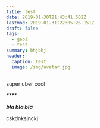 ```yaml
---
title: test
date: 2019-01-30T21:43:41.502Z
lastmod: 2019-01-31T22:05:26.151Z
draft: false
tags:
  - gabi
  - test
summary: bhjbhj
header:
  caption: test
  image: /img/avatar.jpg
---
```

super uber cool

_****_

_**bla bla bla**_

cskdnksjnckj
